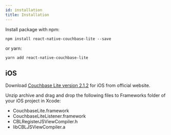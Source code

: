 ```yaml
---
id: installation
title: Installation
---
```

Install package with npm:
```
npm install react-native-couchbase-lite --save
```
or yarn:
```
yarn add react-native-couchbase-lite
```
## iOS
Download [Couchbase Lite version 2.1.2](https://www.couchbase.com/downloads/thankyou/community?product=couchbase-lite&version=1.4.1&platform=ios&addon=false&beta=false) for iOS from official website.

Unzip archive and drag and drop the following files to Frameworks folder of your iOS project in Xcode:
- CouchbaseLite.framework
- CouchbaseLiteListener.framework
- CBLRegisterJSViewCompiler.h
- libCBLJSViewCompiler.a
